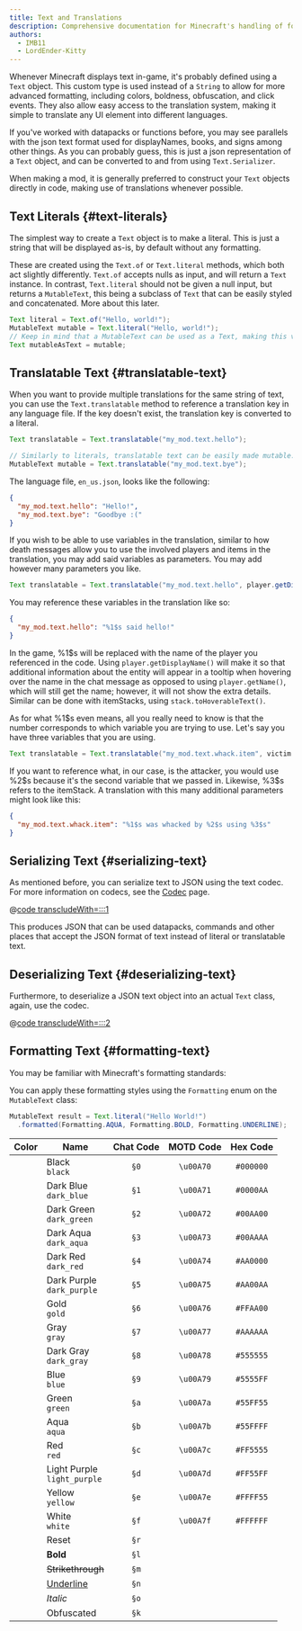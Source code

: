 ```yaml
---
title: Text and Translations
description: Comprehensive documentation for Minecraft's handling of formatted text and translations.
authors:
  - IMB11
  - LordEnder-Kitty
---
```


<!-- markdownlint-configure-file { MD033: { allowed_elements: [br, ColorSwatch, u] } } -->

Whenever Minecraft displays text in-game, it's probably defined using a `Text` object.
This custom type is used instead of a `String` to allow for more advanced formatting,
including colors, boldness, obfuscation, and click events. They also allow easy access
to the translation system, making it simple to translate any UI element into
different languages.

If you've worked with datapacks or functions before, you may see parallels with the
json text format used for displayNames, books, and signs among other things. As you
can probably guess, this is just a json representation of a `Text` object, and can be
converted to and from using `Text.Serializer`.

When making a mod, it is generally preferred to construct your `Text` objects directly
in code, making use of translations whenever possible.

## Text Literals {#text-literals}

The simplest way to create a `Text` object is to make a literal. This is just a string
that will be displayed as-is, by default without any formatting.

These are created using the `Text.of` or `Text.literal` methods, which both act slightly
differently. `Text.of` accepts nulls as input, and will return a `Text` instance. In
contrast, `Text.literal` should not be given a null input, but returns a `MutableText`,
this being a subclass of `Text` that can be easily styled and concatenated. More about
this later.

```java
Text literal = Text.of("Hello, world!");
MutableText mutable = Text.literal("Hello, world!");
// Keep in mind that a MutableText can be used as a Text, making this valid:
Text mutableAsText = mutable;
```

## Translatable Text {#translatable-text}

When you want to provide multiple translations for the same string of text, you can use the `Text.translatable` method to reference a translation key in any language file. If the key doesn't exist, the translation key is converted to a literal.

```java
Text translatable = Text.translatable("my_mod.text.hello");

// Similarly to literals, translatable text can be easily made mutable.
MutableText mutable = Text.translatable("my_mod.text.bye");
```

The language file, `en_us.json`, looks like the following:

```json
{
  "my_mod.text.hello": "Hello!",
  "my_mod.text.bye": "Goodbye :("
}
```

If you wish to be able to use variables in the translation, similar to how death messages allow you to use the involved players and items in the translation, you may add said variables as parameters. You may add however many parameters you like.

```java
Text translatable = Text.translatable("my_mod.text.hello", player.getDisplayName());
```

You may reference these variables in the translation like so:

```json
{
  "my_mod.text.hello": "%1$s said hello!"
}
```

In the game, %1\$s will be replaced with the name of the player you referenced in the code. Using `player.getDisplayName()` will make it so that additional information about the entity will appear in a tooltip when hovering over the name in the chat message as opposed to using `player.getName()`, which will still get the name; however, it will not show the extra details. Similar can be done with itemStacks, using `stack.toHoverableText()`.

As for what %1\$s even means, all you really need to know is that the number corresponds to which variable you are trying to use. Let's say you have three variables that you are using.

```java
Text translatable = Text.translatable("my_mod.text.whack.item", victim.getDisplayName(), attacker.getDisplayName(), itemStack.toHoverableText());
```

If you want to reference what, in our case, is the attacker, you would use %2\$s because it's the second variable that we passed in. Likewise, %3\$s refers to the itemStack. A translation with this many additional parameters might look like this:

```json
{
  "my_mod.text.whack.item": "%1$s was whacked by %2$s using %3$s"
}
```

## Serializing Text {#serializing-text}

<!-- NOTE: These have been put into the reference mod as they're likely to be updated to codecs in the next few updates. -->

As mentioned before, you can serialize text to JSON using the text codec. For more information on codecs, see the [Codec](./codecs) page.

@[code transcludeWith=:::1](@/reference/1.21.4/src/client/java/com/example/docs/rendering/TextTests.java)

This produces JSON that can be used datapacks, commands and other places that accept the JSON format of text instead of literal or translatable text.

## Deserializing Text {#deserializing-text}

Furthermore, to deserialize a JSON text object into an actual `Text` class, again, use the codec.

@[code transcludeWith=:::2](@/reference/1.21.4/src/client/java/com/example/docs/rendering/TextTests.java)

## Formatting Text {#formatting-text}

You may be familiar with Minecraft's formatting standards:

You can apply these formatting styles using the `Formatting` enum on the `MutableText` class:

```java
MutableText result = Text.literal("Hello World!")
  .formatted(Formatting.AQUA, Formatting.BOLD, Formatting.UNDERLINE);
```

| Color                           | Name                             | Chat Code | MOTD Code | Hex Code  |
|:-------------------------------:|----------------------------------|:---------:|:---------:|:---------:|
| <ColorSwatch color="#000000" /> | Black<br />`black`               | `§0`      | `\u00A70` | `#000000` |
| <ColorSwatch color="#0000AA" /> | Dark Blue<br />`dark_blue`       | `§1`      | `\u00A71` | `#0000AA` |
| <ColorSwatch color="#00AA00" /> | Dark Green<br />`dark_green`     | `§2`      | `\u00A72` | `#00AA00` |
| <ColorSwatch color="#00AAAA" /> | Dark Aqua<br />`dark_aqua`       | `§3`      | `\u00A73` | `#00AAAA` |
| <ColorSwatch color="#AA0000" /> | Dark Red<br />`dark_red`         | `§4`      | `\u00A74` | `#AA0000` |
| <ColorSwatch color="#AA00AA" /> | Dark Purple<br />`dark_purple`   | `§5`      | `\u00A75` | `#AA00AA` |
| <ColorSwatch color="#FFAA00" /> | Gold<br />`gold`                 | `§6`      | `\u00A76` | `#FFAA00` |
| <ColorSwatch color="#AAAAAA" /> | Gray<br />`gray`                 | `§7`      | `\u00A77` | `#AAAAAA` |
| <ColorSwatch color="#555555" /> | Dark Gray<br />`dark_gray`       | `§8`      | `\u00A78` | `#555555` |
| <ColorSwatch color="#5555FF" /> | Blue<br />`blue`                 | `§9`      | `\u00A79` | `#5555FF` |
| <ColorSwatch color="#55FF55" /> | Green<br />`green`               | `§a`      | `\u00A7a` | `#55FF55` |
| <ColorSwatch color="#55FFFF" /> | Aqua<br />`aqua`                 | `§b`      | `\u00A7b` | `#55FFFF` |
| <ColorSwatch color="#FF5555" /> | Red<br />`red`                   | `§c`      | `\u00A7c` | `#FF5555` |
| <ColorSwatch color="#FF55FF" /> | Light Purple<br />`light_purple` | `§d`      | `\u00A7d` | `#FF55FF` |
| <ColorSwatch color="#FFFF55" /> | Yellow<br />`yellow`             | `§e`      | `\u00A7e` | `#FFFF55` |
| <ColorSwatch color="#FFFFFF" /> | White<br />`white`               | `§f`      | `\u00A7f` | `#FFFFFF` |
|                                 | Reset                            | `§r`      |           |           |
|                                 | **Bold**                         | `§l`      |           |           |
|                                 | ~~Strikethrough~~                | `§m`      |           |           |
|                                 | <u>Underline</u>                 | `§n`      |           |           |
|                                 | _Italic_                         | `§o`      |           |           |
|                                 | Obfuscated                       | `§k`      |           |           |
